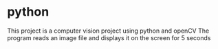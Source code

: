 # python
This project is a computer vision project using python and openCV
The program reads an image file and displays it on the screen for 5 seconds
